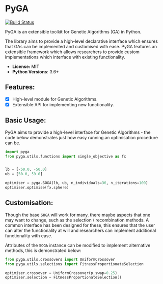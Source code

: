 # PyGA

[![Build Status](https://travis-ci.org/danielkelshaw/PyGA.svg?branch=master)](https://travis-ci.org/danielkelshaw/PyGA)

PyGA is an extensible toolkit for Genetic Algorithms (GA) in Python.

The library aims to provide a high-level declarative interface which
ensures that GAs can be implemented and customised with ease. PyGA 
features an extensible framework which allows researchers to provide 
custom implementations which interface with existing functionality.

- **License:** MIT
- **Python Versions:** 3.6+

## **Features:**
- [x] High-level module for Genetic Algorithms.
- [x] Extensible API for implementing new functionality.

## **Basic Usage:**

PyGA aims to provide a high-level interface for Genetic Algorithms - the
code below demonstrates just how easy running an optimisation procedure
can be.

```python
import pyga
from pyga.utils.functions import single_objective as fx


lb = [-50.0, -50.0]
ub = [50.0, 50.0]

optimiser = pyga.SOGA(lb, ub, n_individuals=30, n_iterations=100)
optimiser.optimise(fx.sphere)
```

## **Customisation:**
Though the base ```SOGA``` will work for many, there maybe aspects that
one may want to change, such as the selection / recombination methods.
A common interface has been designed for these, this ensures that the
user can alter the functionality at will and researchers can implement
additional functionality with ease.

Attributes of the ```SOGA``` instance can be modified to implement
alternative methods, this is demonstrated below:

```python
from pyga.utils.crossovers import UniformCrossover
from pyga.utils.selections import FitnessProportionateSelection

optimiser.crossover = UniformCrossover(p_swap=0.25)
optimiser.selection = FitnessProportionateSelection()
```
